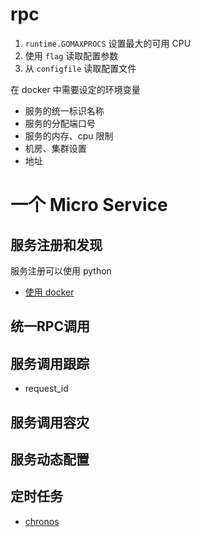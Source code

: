 
# rpc

1. `runtime.GOMAXPROCS` 设置最大的可用 CPU
1. 使用 `flag` 读取配置参数
1. 从 `configfile` 读取配置文件

在 docker 中需要设定的环境变量

+ 服务的统一标识名称
+ 服务的分配端口号
+ 服务的内存、cpu 限制
+ 机房、集群设置
+ 地址

# 一个 Micro Service

## 服务注册和发现

服务注册可以使用 python

+ [使用 docker](https://github.com/yeasy/docker-compose-files/blob/master/consul-discovery/docker-compose.yml)

## 统一RPC调用

## 服务调用跟踪

+ request_id

## 服务调用容灾

## 服务动态配置

## 定时任务

+ [chronos](https://mesos.github.io/chronos/)
